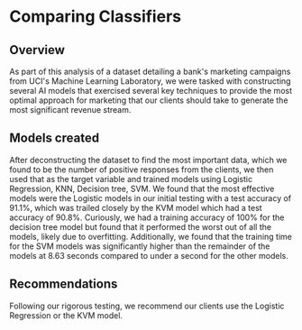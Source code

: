 # Comparing Classifiers
## Overview
As part of this analysis of a dataset detailing a bank's marketing campaigns from UCI's Machine Learning Laboratory, we were tasked with constructing several AI models that exercised several key techniques to provide the most optimal approach for marketing that our clients should take to generate the most significant revenue stream.
## Models created
After deconstructing the dataset to find the most important data, which we found to be the number of positive responses from the clients, we then used that as the target variable and trained models using Logistic Regression, KNN, Decision tree, SVM. We found that the most effective models were the Logistic models in our initial testing with a test accuracy of 91.1%, which was trailed closely by the KVM model which had a test accuracy of 90.8%. Curiously, we had a training accuracy of 100% for the decision tree model but found that it performed the worst out of all the models, likely due to overfitting. Additionally, we found that the training time for the SVM models was significantly higher than the remainder of the models at 8.63 seconds compared to under a second for the other models.
## Recommendations
Following our rigorous testing, we recommend our clients use the Logistic Regression or the KVM model.
